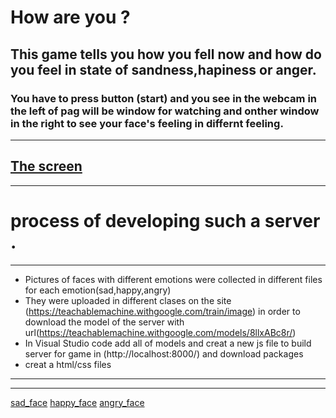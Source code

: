 # How are you ? 
## This game tells you how you fell now and how do you feel in state of sandness,hapiness or anger.
### You have to press button (start) and you see in the webcam in the left of pag will be window for watching and onther window in the right to see your face's feeling in differnt feeling. 
---
[The screen](public/assets/img1.png)
---
***
# process of developing such a server .
---
* Pictures of faces with different emotions were collected in different files for each emotion(sad,happy,angry)
* They were uploaded in different clases on the site (https://teachablemachine.withgoogle.com/train/image) in order to download the model of the server with url(https://teachablemachine.withgoogle.com/models/8llxABc8r/)
* In Visual Studio code add all of models and creat a new js file to build server for game in (http://localhost:8000/) and download packages 
* creat a html/css files
--- 
*** 
[sad_face](public/assets/img1.png)
[happy_face](public/assets/img1.png)
[angry_face](public/assets/img1.png)